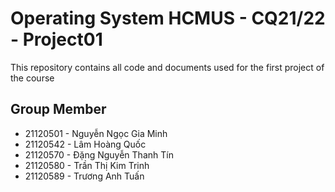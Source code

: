 # Operating System HCMUS - CQ21/22 - Project01
This repository contains all code and documents used for the first project of the course

## Group Member
- 21120501 - Nguyễn Ngọc Gia Minh
- 21120542 - Lâm Hoàng Quốc
- 21120570 - Đặng Nguyễn Thanh Tín
- 21120580 - Trần Thị Kim Trinh
- 21120589 - Trương Anh Tuấn
